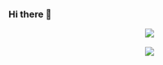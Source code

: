 ### Hi there 👋

<div align="center">
  <a href="https://github.com/munaufal9">
    <img align="center" src="https://github-readme-stats.vercel.app/api/top-langs/?username=munaufal9&layout=compact&langs_count=20&theme=radical&show_icons=true&count_private=true&hide=jupyter%20notebook,pascal,visual%20basic%20.net,matlab,hack,m,procfile" />
  </a><br><br>
  <a href="https://github.com/munaufal9">
    <img align="center" src="https://github-readme-stats.vercel.app/api?username=munaufal9&count_private=true&show_icons=true&theme=radical" />
  </a><br><br>
</div>


<!--
**munaufal9/munaufal9** is a ✨ _special_ ✨ repository because its `README.md` (this file) appears on your GitHub profile.

Here are some ideas to get you started:

- 🔭 I’m currently working on ...
- 🌱 I’m currently learning ...
- 👯 I’m looking to collaborate on ...
- 🤔 I’m looking for help with ...
- 💬 Ask me about ...
- 📫 How to reach me: ...
- 😄 Pronouns: ...
- ⚡ Fun fact: ...
-->
